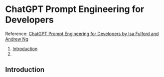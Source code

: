 # ChatGPT Prompt Engineering for Developers

Reference: <a href="https://www.deeplearning.ai/short-courses/chatgpt-prompt-engineering-for-developers/">ChatGPT Prompt Engineering for Developers by Isa Fulford and Andrew Ng</a>

1. [Introduction](#1)
2. [](#2)

<a name="1"></a>
## Introduction 
